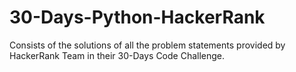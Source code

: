 # 30-Days-Python-HackerRank
Consists of the solutions of all the problem statements provided by HackerRank Team in their 30-Days Code Challenge.
